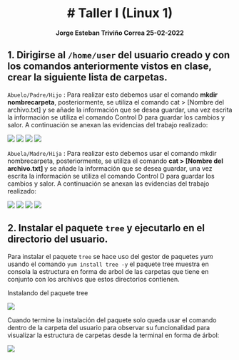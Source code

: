 <h1 align="center "># Taller I (Linux 1)</h1>


<p align="center">
<b>Jorge Esteban Triviño Correa 25-02-2022</b>
</p>

## 1. Dirigirse al `/home/user` del usuario creado y con los comandos anteriormente vistos en clase, crear la siguiente lista de carpetas.

`Abuelo/Padre/Hijo` : Para realizar esto debemos usar el comando <strong>mkdir nombrecarpeta</strong>, posteriormente, se utiliza el comando cat > [Nombre del archivo.txt] y se añade la información que se desea guardar, una vez escrita la información se utiliza el comando Control D para guardar los cambios y salor. A continuación se anexan las evidencias del trabajo realizado: 

<img src="./Resources/1.png"/>
<img src="./Resources/2.png"/>
<img src="./Resources/3.png"/>
<img src="./Resources/4.png"/>

`Abuela/Madre/Hija` :  Para realizar esto debemos usar el comando <bstrong>mkdir nombrecarpeta</bstrong>, posteriormente, se utiliza el comando <strong> cat > [Nombre del archivo.txt] </strong> y se añade la información que se desea guardar, una vez escrita la información se utiliza el comando Control D para guardar los cambios y salor. A continuación se anexan las evidencias del trabajo realizado: 

<img src="./Resources/5.png"/>
<img src="./Resources/6.png"/>
<img src="./Resources/7.png"/>
<img src="./Resources/8.png"/>

## 2. Instalar el paquete `tree` y ejecutarlo en el directorio del usuario.

Para instalar el paquete `tree` se hace uso del gestor de paquetes _yum_ usando el comando `yum install tree -y` el paquete tree muestra en consola la estructura en forma de arbol de las carpetas que tiene en conjunto con los archivos que estos directorios contienen.

Instalando del paquete tree

<img src="./Resources/9.png"/>


Cuando termine la instalación del paquete solo queda usar el comando dentro de la carpeta del usuario para observar su funcionalidad para visualizar la estructura de carpetas desde la terminal en forma de árbol:

<img src="./Resources/10.png"/>